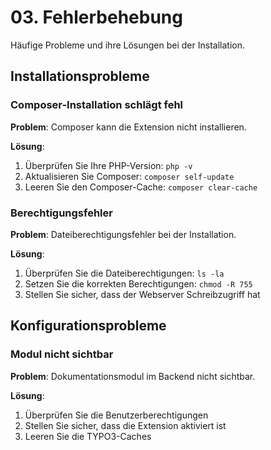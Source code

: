 # 03. Fehlerbehebung

Häufige Probleme und ihre Lösungen bei der Installation.

## Installationsprobleme

### Composer-Installation schlägt fehl

**Problem**: Composer kann die Extension nicht installieren.

**Lösung**:
1. Überprüfen Sie Ihre PHP-Version: `php -v`
2. Aktualisieren Sie Composer: `composer self-update`
3. Leeren Sie den Composer-Cache: `composer clear-cache`

### Berechtigungsfehler

**Problem**: Dateiberechtigungsfehler bei der Installation.

**Lösung**:
1. Überprüfen Sie die Dateiberechtigungen: `ls -la`
2. Setzen Sie die korrekten Berechtigungen: `chmod -R 755`
3. Stellen Sie sicher, dass der Webserver Schreibzugriff hat

## Konfigurationsprobleme

### Modul nicht sichtbar

**Problem**: Dokumentationsmodul im Backend nicht sichtbar.

**Lösung**:
1. Überprüfen Sie die Benutzerberechtigungen
2. Stellen Sie sicher, dass die Extension aktiviert ist
3. Leeren Sie die TYPO3-Caches
